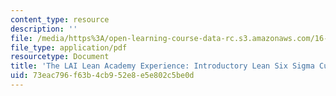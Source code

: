 ```yaml
---
content_type: resource
description: ''
file: /media/https%3A/open-learning-course-data-rc.s3.amazonaws.com/16-660j-introduction-to-lean-six-sigma-methods-january-iap-2012/73eac796f63b4cb952e8e5e802c5be0d_MIT16_660JIAP12_ISERC2013.pdf
file_type: application/pdf
resourcetype: Document
title: 'The LAI Lean Academy Experience: Introductory Lean Six Sigma Curriculum'
uid: 73eac796-f63b-4cb9-52e8-e5e802c5be0d
---
```

